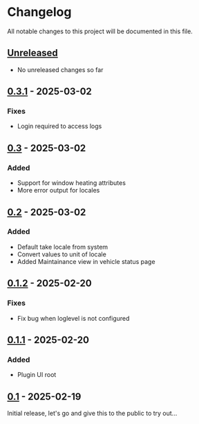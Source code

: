 # Changelog

All notable changes to this project will be documented in this file.

## [Unreleased]
- No unreleased changes so far

## [0.3.1] - 2025-03-02
### Fixes
- Login required to access logs

## [0.3] - 2025-03-02
### Added
- Support for window heating attributes
- More error output for locales

## [0.2] - 2025-03-02
### Added
- Default take locale from system
- Convert values to unit of locale
- Added Maintainance view in vehicle status page

## [0.1.2] - 2025-02-20
### Fixes
- Fix bug when loglevel is not configured

## [0.1.1] - 2025-02-20
### Added
- Plugin UI root

## [0.1] - 2025-02-19
Initial release, let's go and give this to the public to try out...

[unreleased]: https://github.com/tillsteinbach/CarConnectivity-plugin-webui/compare/v0.3.1...HEAD
[0.3.1]: https://github.com/tillsteinbach/CarConnectivity-plugin-webui/releases/tag/v0.3.1
[0.3]: https://github.com/tillsteinbach/CarConnectivity-plugin-webui/releases/tag/v0.3
[0.2]: https://github.com/tillsteinbach/CarConnectivity-plugin-webui/releases/tag/v0.2
[0.1.2]: https://github.com/tillsteinbach/CarConnectivity-plugin-webui/releases/tag/v0.1.2
[0.1.1]: https://github.com/tillsteinbach/CarConnectivity-plugin-webui/releases/tag/v0.1.1
[0.1]: https://github.com/tillsteinbach/CarConnectivity-plugin-webui/releases/tag/v0.1
